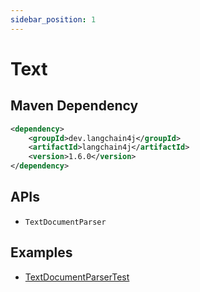 ```yaml
---
sidebar_position: 1
---
```


# Text


## Maven Dependency

```xml
<dependency>
    <groupId>dev.langchain4j</groupId>
    <artifactId>langchain4j</artifactId>
    <version>1.6.0</version>
</dependency>
```


## APIs

- `TextDocumentParser`


## Examples

- [TextDocumentParserTest](https://github.com/langchain4j/langchain4j/blob/main/langchain4j/src/test/java/dev/langchain4j/data/document/parser/TextDocumentParserTest.java)
